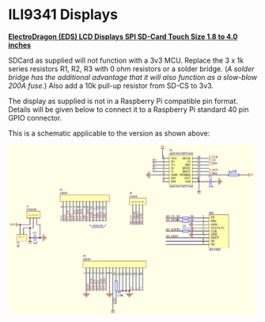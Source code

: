 # ILI9341 Displays

[**ElectroDragon (EDS) LCD Displays SPI SD-Card Touch Size 1.8 to 4.0 inches**](https://www.electrodragon.com/product/eds-tft-lcd-lcm-spi-interface-variable1-82-2/)

SDCard as supplied will not function with a 3v3 MCU. Replace the 3 x 1k series resistors R1, R2, R3 with 0 ohm resistors or a solder bridge. (*A solder bridge has the additional advantage that it will also function as a slow-blow 200A fuse.*) Also add a 10k pull-up resistor from SD-CS to 3v3.

The display as supplied is not in a Raspberry Pi compatible pin format. Details will be given below to connect it to a Raspberry Pi standard 40 pin GPIO connector.

This is a schematic applicable to the version as shown above:
<p align="left">
<img src="images/schematic1.jpg" width="500" />  
<br>


